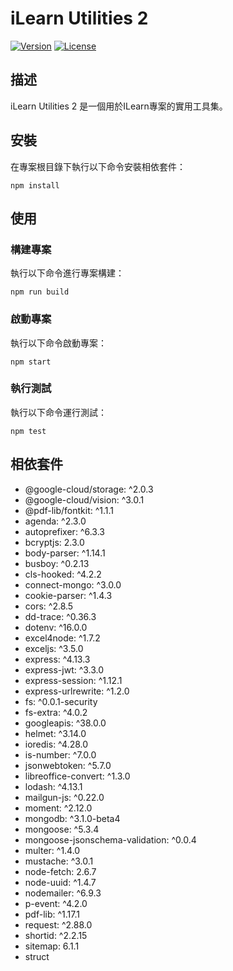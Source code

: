 # iLearn Utilities 2

[![Version](https://img.shields.io/badge/version-1.0.0-blue.svg)](https://github.com/your-username/ilearn_utilities2)
[![License](https://img.shields.io/badge/license-ISC-green.svg)](https://opensource.org/licenses/ISC)

## 描述

iLearn Utilities 2 是一個用於ILearn專案的實用工具集。

## 安裝

在專案根目錄下執行以下命令安裝相依套件：

```shell
npm install
```

## 使用

### 構建專案

執行以下命令進行專案構建：

```shell
npm run build
```

### 啟動專案

執行以下命令啟動專案：

```shell
npm start
```

### 執行測試

執行以下命令運行測試：

```shell
npm test
```

## 相依套件

- @google-cloud/storage: ^2.0.3
- @google-cloud/vision: ^3.0.1
- @pdf-lib/fontkit: ^1.1.1
- agenda: ^2.3.0
- autoprefixer: ^6.3.3
- bcryptjs: 2.3.0
- body-parser: ^1.14.1
- busboy: ^0.2.13
- cls-hooked: ^4.2.2
- connect-mongo: ^3.0.0
- cookie-parser: ^1.4.3
- cors: ^2.8.5
- dd-trace: ^0.36.3
- dotenv: ^16.0.0
- excel4node: ^1.7.2
- exceljs: ^3.5.0
- express: ^4.13.3
- express-jwt: ^3.3.0
- express-session: ^1.12.1
- express-urlrewrite: ^1.2.0
- fs: ^0.0.1-security
- fs-extra: ^4.0.2
- googleapis: ^38.0.0
- helmet: ^3.14.0
- ioredis: ^4.28.0
- is-number: ^7.0.0
- jsonwebtoken: ^5.7.0
- libreoffice-convert: ^1.3.0
- lodash: ^4.13.1
- mailgun-js: ^0.22.0
- moment: ^2.12.0
- mongodb: ^3.1.0-beta4
- mongoose: ^5.3.4
- mongoose-jsonschema-validation: ^0.0.4
- multer: ^1.4.0
- mustache: ^3.0.1
- node-fetch: 2.6.7
- node-uuid: ^1.4.7
- nodemailer: ^6.9.3
- p-event: ^4.2.0
- pdf-lib: ^1.17.1
- request: ^2.88.0
- shortid: ^2.2.15
- sitemap: 6.1.1
- struct
